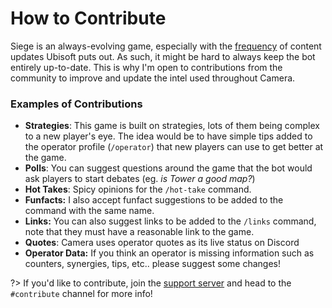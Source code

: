 # How to Contribute
Siege is an always-evolving game, especially with the [frequency](https://www.ubisoft.com/en-us/game/rainbow-six/siege/news-updates/roadmap) of content updates Ubisoft puts out. As such, it might be hard to always keep the bot entirely up-to-date. This is why I'm open to contributions from the community to improve and update the intel used throughout Camera.

### Examples of Contributions
- **Strategies**: This game is built on strategies, lots of them being complex to a new player's eye. The idea would be to have simple tips added to the operator profile (`/operator`) that new players can use to get better at the game.
- **Polls**: You can suggest questions around the game that the bot would ask players to start debates (eg. *is Tower a good map?*)
- **Hot Takes**: Spicy opinions for the `/hot-take` command.
- **Funfacts:** I also accept funfact suggestions to be added to the command with the same name.
- **Links:** You can also suggest links to be added to the `/links` command, note that they must have a reasonable link to the game.
- **Quotes**: Camera uses operator quotes as its live status on Discord
- **Operator Data:** If you think an operator is missing information such as counters, synergies, tips, etc.. please suggest some changes!

?> If you'd like to contribute, join the [support server](https://suspense.is-a.dev/support) and head to the `#contribute` channel for more info!
